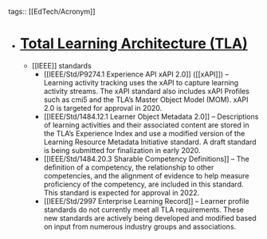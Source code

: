 tags:: [[EdTech/Acronym]]

- # [Total Learning Architecture (TLA)](https://www.adlnet.gov/projects/tla/)
	- [[IEEE]] standards
		- [[IEEE/Std/P9274.1 Experience API xAPI 2.0]] ([[xAPI]]) – Learning activity tracking uses the xAPI to capture learning activity streams. The xAPI standard also includes xAPI Profiles such as cmi5 and the TLA’s Master Object Model (MOM). xAPI 2.0 is targeted for approval in 2020.
		- [[IEEE/Std/1484.12.1 Learner Object Metadata 2.0]] – Descriptions of learning activities and their associated content are stored in the TLA’s Experience Index and use a modified version of the Learning Resource Metadata Initiative standard. A draft standard is being submitted for finalization in early 2020.
		- [[IEEE/Std/1484.20.3 Sharable Competency Definitions]] – The definition of a competency, the relationship to other competencies, and the alignment of evidence to help measure proficiency of the competency, are included in this standard. This standard is expected for approval in 2022.
		- [[IEEE/Std/2997 Enterprise Learning Record]] – Learner profile standards do not currently meet all TLA requirements. These new standards are actively being developed and modified based on input from numerous industry groups and associations.
